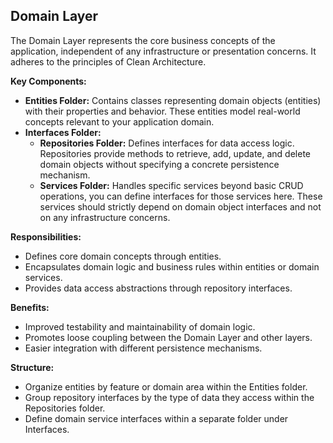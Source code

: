 ## Domain Layer

The Domain Layer represents the core business concepts of the application, independent of any infrastructure or presentation concerns. It adheres to the principles of Clean Architecture.

**Key Components:**

* **Entities Folder:** Contains classes representing domain objects (entities) with their properties and behavior. These entities model real-world concepts relevant to your application domain.
* **Interfaces Folder:**
    * **Repositories Folder:** Defines interfaces for data access logic. Repositories provide methods to retrieve, add, update, and delete domain objects without specifying a concrete persistence mechanism.
    * **Services Folder:** Handles specific services beyond basic CRUD operations, you can define interfaces for those services here. These services should strictly depend on domain object interfaces and not on any infrastructure concerns. 

**Responsibilities:**

* Defines core domain concepts through entities.
* Encapsulates domain logic and business rules within entities or domain services.
* Provides data access abstractions through repository interfaces.

**Benefits:**

* Improved testability and maintainability of domain logic.
* Promotes loose coupling between the Domain Layer and other layers.
* Easier integration with different persistence mechanisms.

**Structure:**

* Organize entities by feature or domain area within the Entities folder.
* Group repository interfaces by the type of data they access within the Repositories folder.
* Define domain service interfaces within a separate folder under Interfaces.

